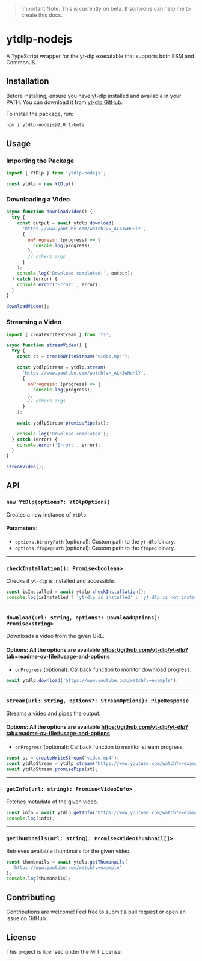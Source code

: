 > Important Note: This is currently on beta. If someone can help me to create this docs.

# ytdlp-nodejs

A TypeScript wrapper for the yt-dlp executable that supports both ESM and CommonJS.

## Installation

Before installing, ensure you have yt-dlp installed and available in your PATH. You can download it from [yt-dlp GitHub](https://github.com/yt-dlp/yt-dlp).

To install the package, run:

```bash
npm i ytdlp-nodejs@2.0.1-beta
```

## Usage

### Importing the Package

```javascript
import { YtDlp } from 'ytdlp-nodejs';

const ytdlp = new YtDlp();
```

### Downloading a Video

```javascript
async function downloadVideo() {
  try {
    const output = await ytdlp.download(
      'https://www.youtube.com/watch?v=_AL4IwHuHlY',
      {
        onProgress: (progress) => {
          console.log(progress);
        },
        // others args
      }
    );
    console.log('Download completed:', output);
  } catch (error) {
    console.error('Error:', error);
  }
}

downloadVideo();
```

### Streaming a Video

```javascript
import { createWriteStream } from 'fs';

async function streamVideo() {
  try {
    const st = createWriteStream('video.mp4');

    const ytdlpStream = ytdlp.stream(
      'https://www.youtube.com/watch?v=_AL4IwHuHlY',
      {
        onProgress: (progress) => {
          console.log(progress);
        },
        // others args
      }
    );

    await ytdlpStream.promisePipe(st);

    console.log('Download completed');
  } catch (error) {
    console.error('Error:', error);
  }
}

streamVideo();
```

## API

### `new YtDlp(options?: YtDlpOptions)`

Creates a new instance of `YtDlp`.

#### Parameters:

- `options.binaryPath` (optional): Custom path to the `yt-dlp` binary.
- `options.ffmpegPath` (optional): Custom path to the `ffmpeg` binary.

---

### `checkInstallation(): Promise<boolean>`

Checks if `yt-dlp` is installed and accessible.

```javascript
const isInstalled = await ytdlp.checkInstallation();
console.log(isInstalled ? 'yt-dlp is installed' : 'yt-dlp is not installed');
```

---

### `download(url: string, options?: DownloadOptions): Promise<string>`

Downloads a video from the given URL.

#### Options: All the options are available https://github.com/yt-dlp/yt-dlp?tab=readme-ov-file#usage-and-options

- `onProgress` (optional): Callback function to monitor download progress.

```javascript
await ytdlp.download('https://www.youtube.com/watch?v=example');
```

---

### `stream(url: string, options?: StreamOptions): PipeResponse`

Streams a video and pipes the output.

#### Options: All the options are available https://github.com/yt-dlp/yt-dlp?tab=readme-ov-file#usage-and-options

- `onProgress` (optional): Callback function to monitor stream progress.

```javascript
const st = createWriteStream('video.mp4');
const ytdlpStream = ytdlp.stream('https://www.youtube.com/watch?v=example');
await ytdlpStream.promisePipe(st);
```

---

### `getInfo(url: string): Promise<VideoInfo>`

Fetches metadata of the given video.

```javascript
const info = await ytdlp.getInfo('https://www.youtube.com/watch?v=example');
console.log(info);
```

---

### `getThumbnails(url: string): Promise<VideoThumbnail[]>`

Retrieves available thumbnails for the given video.

```javascript
const thumbnails = await ytdlp.getThumbnails(
  'https://www.youtube.com/watch?v=example'
);
console.log(thumbnails);
```

## Contributing

Contributions are welcome! Feel free to submit a pull request or open an issue on GitHub.

## License

This project is licensed under the MIT License.
